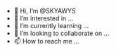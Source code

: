 - 👋 Hi, I’m @SKYAWYS
- 👀 I’m interested in ...
- 🌱 I’m currently learning ...
- 💞️ I’m looking to collaborate on ...
- 📫 How to reach me ...

<!---
SKYAWYS/SKYAWYS is a ✨ special ✨ repository because its `README.md` (this file) appears on your GitHub profile.
You can click the Preview link to take a look at your changes.
--->
